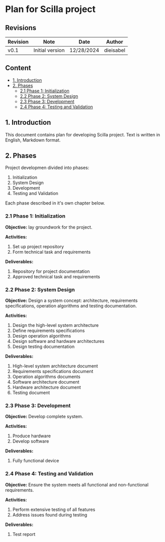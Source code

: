 # Plan for Scilla project

## Revisions

| Revision | Note | Date | Author |
| - | - | - | - |
| v0.1 | Initial version | 12/28/2024 | dieisabel |

## Content

- [1. Introduction](#1-introduction)
- [2. Phases](#2-phases)
    - [2.1 Phase 1: Initialization](#21-phase-1-initialization)
    - [2.2 Phase 2: System Design](#22-phase-2-system-design)
    - [2.3 Phase 3: Development](#23-phase-3-development)
    - [2.4 Phase 4: Testing and Validation](#24-phase-4-testing-and-validation)

## 1. Introduction

This document contains plan for developing Scilla project. Text is written in English,
Markdown format.

## 2. Phases

Project developmen divided into phases:
1. Initialization
1. System Design
1. Development
1. Testing and Validation

Each phase described in it's own chapter below.

### 2.1 Phase 1: Initialization

**Objective:** lay groundwork for the project.

**Activities:**
1. Set up project repository
1. Form technical task and requirements

**Deliverables:**
1. Repository for project documentation
1. Approved technical task and requirements

### 2.2 Phase 2: System Design

**Objective:** Design a system concept: architecture, requirements specifications,
operation algorithms and testing documentation.

**Activities:**
1. Design the high-level system architecture
1. Define requirements specifications
1. Design operation algorithms
1. Design software and hardware architectures
1. Design testing documentation

**Deliverables:**
1. High-level system architecture document
1. Requirements specifications document
1. Operation algorithms documents
1. Software architecture document
1. Hardware architecture document
1. Testing document

### 2.3 Phase 3: Development

**Objective:** Develop complete system.

**Activities:**
1. Produce hardware
1. Develop software

**Deliverables:**
1. Fully functional device

### 2.4 Phase 4: Testing and Validation

**Objective:** Ensure the system meets all functional and non-functional requirements.

**Activities:**
1. Perform extensive testing of all features
1. Address issues found during testing

**Deliverables:**
1. Test report
